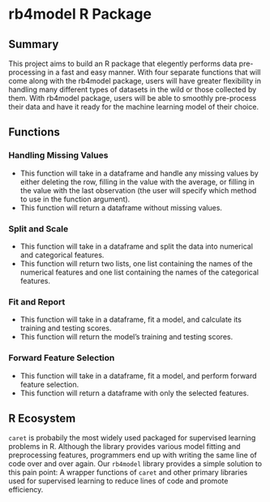 
<!-- README.md is generated from README.Rmd. Please edit that file -->

# rb4model R Package

## Summary

This project aims to build an R package that elegently
performs data pre-processing in a fast and easy manner. With four
separate functions that will come along with the rb4model package, users
will have greater flexibility in handling many different types of
datasets in the wild or those collected by them. With rb4model package,
users will be able to smoothly pre-process their data and have it ready
for the machine learning model of their choice.

## Functions

### Handling Missing Values

  - This function will take in a dataframe and handle any missing values
    by either deleting the row, filling in the value with the average,
    or filling in the value with the last observation (the user will
    specify which method to use in the function argument).
  - This function will return a dataframe without missing values.

### Split and Scale

  - This function will take in a dataframe and split the data into
    numerical and categorical features.
  - This function will return two lists, one list containing the names
    of the numerical features and one list containing the names of the
    categorical features.

### Fit and Report

  - This function will take in a dataframe, fit a model, and calculate
    its training and testing scores.
  - This function will return the model’s training and testing scores.

### Forward Feature Selection

  - This function will take in a dataframe, fit a model, and perform
    forward feature selection.
  - This function will return a dataframe with only the selected
    features.

## R Ecosystem

`caret` is probabily the most widely used packaged for supervised learning problems in R. Although the library provides various model fitting and preprocessing features, programmers end up with writing the same line of code over and over again. Our `rb4model` library provides a simple solution to this pain point: A wrapper functions of `caret` and other primary libraries used for supervised learning to reduce lines of code and promote efficiency.
